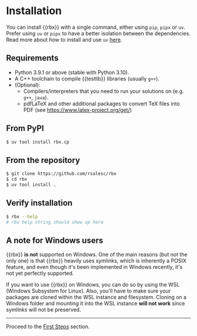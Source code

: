 # Installation

You can install {{rbx}} with a single command, either using `pip`, `pipx` or `uv`. Prefer using `uv` or `pipx` to have a better isolation between the dependencies. Read more about how to install and use `uv` [here](https://docs.astral.sh/uv/getting-started/installation/).

## Requirements

- Python 3.9.1 or above (stable with Python 3.10).
- A C++ toolchain to compile {{testlib}} libraries (usually `g++`).
- (Optional):
    - Compilers/interpreters that you need to run your solutions on (e.g. `g++`, `java`).
    - pdfLaTeX and other additional packages to convert TeX files into PDF (see https://www.latex-project.org/get/)

## From PyPI

```bash
$ uv tool install rbx.cp
```

## From the repository

```bash
$ git clone https://github.com/rsalesc/rbx
$ cd rbx
$ uv tool install .
```

## Verify installation

<!-- termynal -->
```bash
$ rbx --help
# rbx help string should show up here
```

## A note for Windows users

{{rbx}} **is not** supported on Windows. One of the main reasons (but not the only one) is that {{rbx}}
heavily uses symlinks, which is inherently a POSIX feature, and even though it's been implemented in Windows
recently, it's not yet perfectly supported.

If you want to use {{rbx}} on Windows, you can do so by using the WSL (Windows Subsystem for Linux). Also,
you'll have to make sure your packages are cloned within the WSL instance and filesystem. Cloning on a Windows
folder and mounting it into the WSL instance **will not work** since symlinks will not be preserved.

---

Proceed to the [First Steps](../setters/first-steps.md) section.
